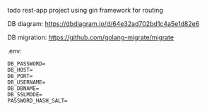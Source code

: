 todo rest-app project using gin framework for routing

DB diagram: https://dbdiagram.io/d/64e32ad702bd1c4a5e1d82e6

DB migration: https://github.com/golang-migrate/migrate

.env:
```
DB_PASSWORD=
DB_HOST=
DB_PORT=
DB_USERNAME=
DB_DBNAME=
DB_SSLMODE=
PASSWORD_HASH_SALT=
```
